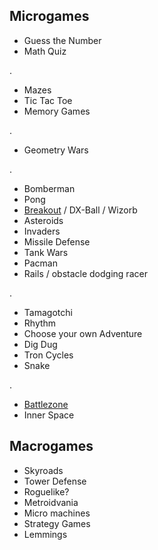 ## Microgames

* Guess the Number
* Math Quiz

.

* Mazes
* Tic Tac Toe
* Memory Games

.

* Geometry Wars

.

* Bomberman
* Pong
* [Breakout](https://en.wikipedia.org/wiki/Breakout_clone) / DX-Ball / Wizorb
* Asteroids
* Invaders
* Missile Defense
* Tank Wars
* Pacman
* Rails / obstacle dodging racer

.

* Tamagotchi
* Rhythm
* Choose your own Adventure
* Dig Dug
* Tron Cycles
* Snake

.

* [Battlezone](https://en.wikipedia.org/wiki/Battlezone_(1980_video_game))
* Inner Space

## Macrogames

* Skyroads
* Tower Defense
* Roguelike?
* Metroidvania
* Micro machines
* Strategy Games
* Lemmings
